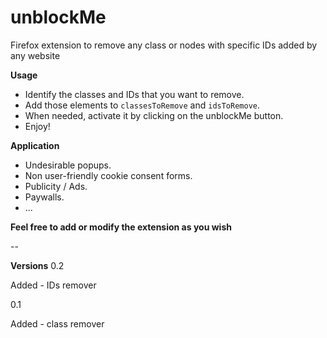 # unblockMe
Firefox extension to remove any class or nodes with specific IDs added by any website

**Usage**
- Identify the classes and IDs that you want to remove.
- Add those elements to `classesToRemove` and `idsToRemove`.
- When needed, activate it by clicking on the unblockMe button.
- Enjoy!

**Application**
- Undesirable popups.
- Non user-friendly cookie consent forms.
- Publicity / Ads.
- Paywalls.
- ...

**Feel free to add or modify the extension as you wish**

--

**Versions**
0.2

Added - IDs remover


0.1

Added - class remover

